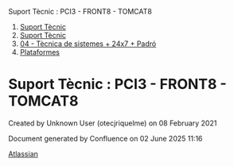 Suport Tècnic : PCI3 - FRONT8 - TOMCAT8  

1.  [Suport Tècnic](index.html)
2.  [Suport Tècnic](13893782.html)
3.  [04 - Tècnica de sistemes + 24x7 + Padró](26313202.html)
4.  [Plataformes](Plataformes_41520520.html)

Suport Tècnic : PCI3 - FRONT8 - TOMCAT8
=======================================

Created by Unknown User (otecjriquelme) on 08 February 2021

Document generated by Confluence on 02 June 2025 11:16

[Atlassian](http://www.atlassian.com/)